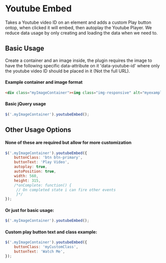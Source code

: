# Youtube Embed
Takes a Youtube video ID on an element and adds a custom Play button ontop, when clicked it will embed, then autoplay the Youtube Player.
We reduce data usage by only creating and loading the data when we need to.

## Basic Usage
Create a container and an image inside, the plugin requires the image to have the following specific data-attribute on it 'data-youtube-id' where only the youtube video ID should be placed in it (Not the full URL).
#### Example container and image format
```html
<div class="myImageContainer"><img class="img-responsive" alt="myexampleimg" src="http://placehold.it/500" data-youtube-id="iNJdPyoqt8U" /></div>
```

#### Basic jQuery usage
```javascript
$('.myImageContainer').youtubeEmbed();
```

## Other Usage Options
#### None of these are required but allow for more customization
```javascript
$('.myImageContainer').youtubeEmbed({
    buttonClass: 'btn btn-primary',
    buttonText: 'Play Video',
    autoplay: true,
    autoPosition: true,
    width: 560,
    height: 315,
    /*onComplete: function() {
     // On completed state i can fire other events
     }*/
});
```

#### Or just for basic usage:
```javascript
$('.myImageContainer').youtubeEmbed();
```

#### Custom play button text and class example:
```javascript
$('.myImageContainer').youtubeEmbed({
    buttonClass: 'myCustomClass',
    buttonText: 'Watch Me',
});
```
